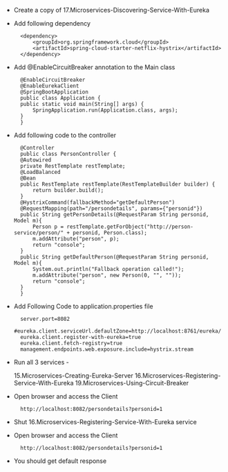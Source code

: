 * Create a copy of 17.Microservices-Discovering-Service-With-Eureka
* Add following dependency

		<dependency>
			<groupId>org.springframework.cloud</groupId>
			<artifactId>spring-cloud-starter-netflix-hystrix</artifactId>
		</dependency>

* Add @EnableCircuitBreaker annotation to the Main class


		@EnableCircuitBreaker
		@EnableEurekaClient
		@SpringBootApplication
		public class Application {
		public static void main(String[] args) {
			SpringApplication.run(Application.class, args);
		}
		}

* Add following code to the controller


		@Controller
		public class PersonController {
		@Autowired
		private RestTemplate restTemplate;
		@LoadBalanced
		@Bean
		public RestTemplate restTemplate(RestTemplateBuilder builder) {
			return builder.build();
		}
		@HystrixCommand(fallbackMethod="getDefaultPerson")
		@RequestMapping(path="/persondetails", params={"personid"})
		public String getPersonDetails(@RequestParam String personid, Model m){
			Person p = restTemplate.getForObject("http://person-service/person/" + personid, Person.class);
			m.addAttribute("person", p);
			return "console";
		}
		public String getDefaultPerson(@RequestParam String personid, Model m){
			System.out.println("Fallback operation called!");
			m.addAttribute("person", new Person(0, "", ""));
			return "console";
		} 
		}

* Add Following Code to application.properties file

		server.port=8082
		#eureka.client.serviceUrl.defaultZone=http://localhost:8761/eureka/
		eureka.client.register-with-eureka=true
		eureka.client.fetch-registry=true
		management.endpoints.web.exposure.include=hystrix.stream


* Run all 3 services -   

	15.Microservices-Creating-Eureka-Server
	16.Microservices-Registering-Service-With-Eureka
	19.Microservices-Using-Circuit-Breaker

* Open browser and access the Client   

		http://localhost:8082/persondetails?personid=1	
	
* Shut 16.Microservices-Registering-Service-With-Eureka service

* Open browser and access the Client   

		http://localhost:8082/persondetails?personid=1	
* You should get default response

